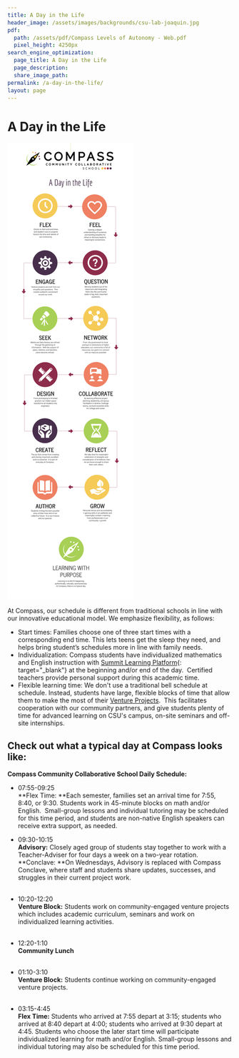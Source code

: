 ```yaml
---
title: A Day in the Life
header_image: /assets/images/backgrounds/csu-lab-joaquin.jpg
pdf:
  path: /assets/pdf/Compass Levels of Autonomy - Web.pdf
  pixel_height: 4250px
search_engine_optimization:
  page_title: A Day in the Life
  page_description:
  share_image_path:
permalink: /a-day-in-the-life/
layout: page
---
```


# A Day in the Life

![](/assets/images/day-in-the-life.png)

At Compass, our schedule is different from traditional schools in line with our innovative educational model. We emphasize flexibility, as follows:&nbsp;

* Start times: Families choose one of three start times with a corresponding end time. This lets teens get the sleep they need, and helps bring student’s schedules more in line with family needs.
* Individualization: Compass students have individualized mathematics and English instruction with [Summit Learning Platform](https://www.summitlearning.org/){: target="_blank"}&nbsp;at the beginning and/or end of the day.&nbsp; Certified teachers provide personal support during this academic time.
* Flexible learning time: We don't use a traditional bell schedule at schedule. Instead, students have large, flexible blocks of time that allow them to make the most of their [Venture Projects](/venture-projects/).&nbsp; This facilitates cooperation with our community partners, and give students plenty of time for advanced learning on CSU's campus, on-site seminars and off-site internships.&nbsp;

## Check out what a typical day at Compass looks like:

**Compass Community Collaborative School Daily Schedule:**

* 07:55-09:25<br>**Flex Time:&nbsp;**Each semester, families set an arrival time for 7:55, 8:40, or 9:30. Students work in 45-minute blocks on math and/or English.&nbsp; Small-group lessons and individual tutoring may be scheduled for this time period, and students are non-native English speakers can receive extra support, as needed.&nbsp;

* 09:30-10:15<br>**Advisory:** Closely aged group of students stay together to work with a Teacher-Adviser for four days a week on a two-year rotation.<br>**Conclave:&nbsp;**On Wednesdays, Advisory is replaced with Compass Conclave, where staff and students share updates, successes, and struggles in their current project work.<br>&nbsp;
* 10:20-12:20<br>**Venture Block:** Students work on community-engaged venture projects which includes academic curriculum, seminars and work on individualized learning activities.<br>&nbsp;
* 12:20-1:10<br>**Community Lunch**<br>&nbsp;
* 01:10-3:10<br>**Venture Block:** Students continue working on community-engaged venture projects.<br>&nbsp;
* 03:15-4:45<br>**Flex Time:**&nbsp;Students who arrived at 7:55 depart at 3:15; students who arrived at 8:40 depart at 4:00; students who arrived at 9:30 depart at 4:45. Students who choose the later start time will participate individualized learning for math and/or English. Small-group lessons and individual tutoring may also be scheduled for this time period.

&nbsp;